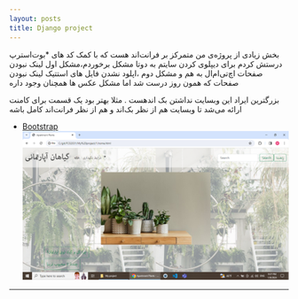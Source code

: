 ```yaml
---
layout: posts
title: Django project
---
```

بخش زیادی از پروژه‌ی من متمرکز بر فرانت‌اند هست که با کمک کد های *بوت‌استرپ درستش کردم
برای دیپلوی کردن سایتم به دوتا مشکل برخوردم،مشکل اول لینک نبودن صفحات اچ‌تی‌ام‌ال به هم و مشکل دوم 
،اپلود نشدن فایل های استتیک
لینک نبودن صفحات که همون روز درست شد اما مشکل عکس ها همچنان وجود داره

بزرگترین ایراد این وبسایت نداشتن بک اندهست . مثلا بهتر بود یک قسمت برای کامنت ارائه می‌شد تا وبسایت 
هم از نظر بک‌اند و هم از نظر فرانت‌اند کامل باشه

* [Bootstrap](https://getbootstrap.com/)
![Alt text](../assets/images/django.png "صفحه اول سایت")
---

